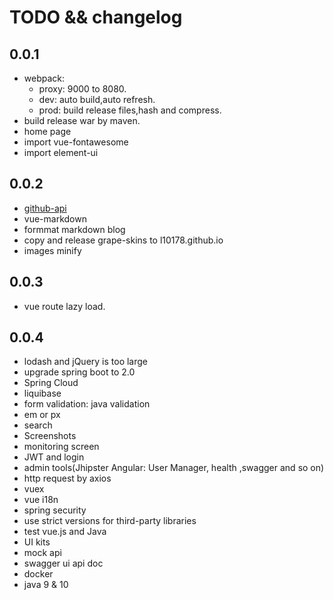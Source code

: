 # TODO && changelog

## 0.0.1
* webpack:
  + proxy: 9000 to 8080.
  + dev: auto build,auto refresh.
  + prod: build release files,hash and compress.
* build release war by maven.
* home page
* import vue-fontawesome
* import element-ui


## 0.0.2
* [github-api](http://github-tools.github.io/github/)
* vue-markdown
* formmat markdown blog
* copy and release grape-skins to l10178.github.io
* images minify


## 0.0.3
* vue route lazy load.

## 0.0.4
* lodash and jQuery is too large
* upgrade spring boot to 2.0
* Spring Cloud
* liquibase
* form validation: java validation
* em or px
* search
* Screenshots
* monitoring screen
* JWT and login
* admin tools(Jhipster Angular: User Manager, health ,swagger and so on)
* http request by axios
* vuex
* vue i18n
* spring security
* use strict versions for third-party libraries
* test vue.js and Java
* UI kits
* mock api
* swagger ui api doc
* docker
* java 9 & 10

